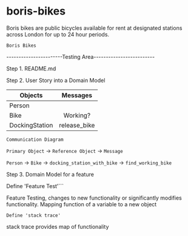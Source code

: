 # boris-bikes

Boris bikes are public bicycles available for rent at designated stations across London for up to 24 hour periods.

```Boris Bikes```


-----------------------Testing Area-------------------------

Step 1. README.md

Step 2. User Story into a Domain Model

|Objects        | Messages    |
|---------------|:-----------:|
|Person         |             |
|Bike           |Working?     |
|DockingStation |release_bike |

```Communication Diagram```

```Primary Object``` → ```Reference Object``` → ```Message```

```Person``` → ```Bike``` → ```docking_station_with_bike``` → ```find_working_bike```

Step 3. Domain Model for a feature

Define 'Feature Test'```

Feature Testing, changes to new functionality or significantly modifies functionality. Mapping function of a variable to a new object

```Define 'stack trace'```

stack trace provides map of functionality
